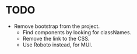 # TODO

- Remove bootstrap from the project.
  - Find components by looking for classNames.
  - Remove the link to the CSS.
  - Use Roboto instead, for MUI.
